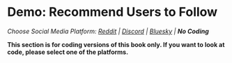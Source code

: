 # Demo: Recommend Users to Follow
_Choose Social Media Platform: <a href='../../../reddit/ch11_recommendations/05_recommend_bot/03_demo_recommend.html'>Reddit</a> | <a href='../../../discord/ch11_recommendations/05_recommend_bot/03_demo_recommend.html'>Discord</a> | <a href='../../../bsky/ch11_recommendations/05_recommend_bot/03_demo_recommend.html'>Bluesky</a> | __No Coding___

__This section is for coding versions of this book only. If you want to look at code, please select one of the platforms.__